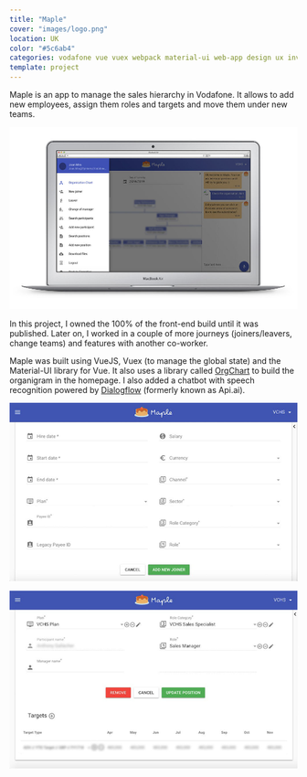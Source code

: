 ```yaml
---
title: "Maple"
cover: "images/logo.png"
location: UK
color: "#5c6ab4"
categories: vodafone vue vuex webpack material-ui web-app design ux inverted
template: project
---
```


Maple is an app to manage the sales hierarchy in Vodafone. It allows to add new employees, assign them roles and targets and move them under new teams.

![](./images/1.jpg "Home page")

In this project, I owned the 100% of the front-end build until it was published. Later on, I worked in a couple of more journeys (joiners/leavers, change teams) and features with another co-worker.

Maple was built using VueJS, Vuex (to manage the global state) and the Material-UI library for Vue. It also uses a library called [OrgChart](https://github.com/dabeng/OrgChart) to build the organigram in the homepage. I also added a chatbot with speech recognition powered by [Dialogflow](https://dialogflow.com/) (formerly known as Api.ai).

![](./images/2.jpg "Adding a new employee")

![](./images/3.jpg "Targets")
